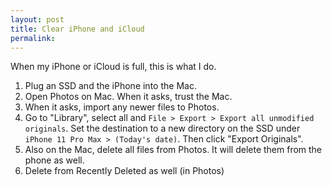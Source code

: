 ```yaml
---
layout: post
title: Clear iPhone and iCloud
permalink: 
---
```

<div id="intro" markdown="1">
When my iPhone or iCloud is full, this is what I do.
</div>

1. Plug an SSD and the iPhone into the Mac.
2. Open Photos on Mac. When it asks, trust the Mac.
3. When it asks, import any newer files to Photos.
4. Go to "Library", select all and `File > Export > Export all unmodified
   originals`. Set the destination to a new directory on the SSD under `iPhone
   11 Pro Max > (Today's date)`. Then click "Export Originals".
5. Also on the Mac, delete all files from Photos. It will delete them from the
   phone as well.
6. Delete from Recently Deleted as well (in Photos)
